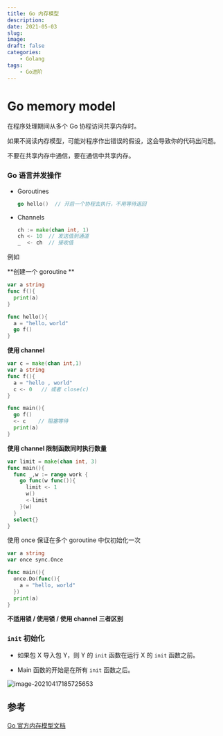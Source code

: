 ```yaml
---
title: Go 内存模型
description: 
date: 2021-05-03
slug: 
image: 
draft: false
categories:
    - Golang
tags:
    - Go进阶
---
```






# Go memory model

在程序处理期间从多个 Go 协程访问共享内存时。

如果不阅读内存模型，可能对程序作出错误的假设，这会导致你的代码出问题。

不要在共享内存中通信，要在通信中共享内存。



### Go 语言并发操作

+ Goroutines

  ```go
  go hello()  // 开启一个协程去执行，不用等待返回
  ```

+ Channels

  ```go
  ch := make(chan int, 1)
  ch <- 10  // 发送值到通道
  _  <- ch	// 接收值
  ```

例如

**创建一个 goroutine **

```go
var a string
func f(){
  print(a)
}

func hello(){
  a = "hello，world"
  go f()
}
```

**使用 channel** 

```go
var c = make(chan int,1)
var a string
func f(){
  a = "hello , world"
  c <- 0   // 或者 close(c)
}

func main(){
  go f()
  <- c    // 阻塞等待
  print(a)
}
```

**使用 channel 限制函数同时执行数量**

```go
var limit = make(chan int, 3)
func main(){
  func _,w := range work {
    go func(w func()){
      limit <- 1
      w()
      <-limit
    }(w)
  }
  select{}
}
```

使用 once 保证在多个 goroutine 中仅初始化一次

```go
var a string
var once sync.Once

func main(){
  once.Do(func(){
    a = "hello, world"
  })
  print(a)
}
```

**不适用锁 / 使用锁 / 使用 channel 三者区别**

### `init` 初始化

+ 如果包 X 导入包 Y，则 Y 的 `init` 函数在运行 X 的 `init` 函数之前。

+ Main 函数的开始是在所有 `init` 函数之后。

![image-20210417185725653](http://img.golang.space/shot-1618657045830.png)



## 参考

[Go 官方内存模型文档](https://golang.org/ref/mem)

